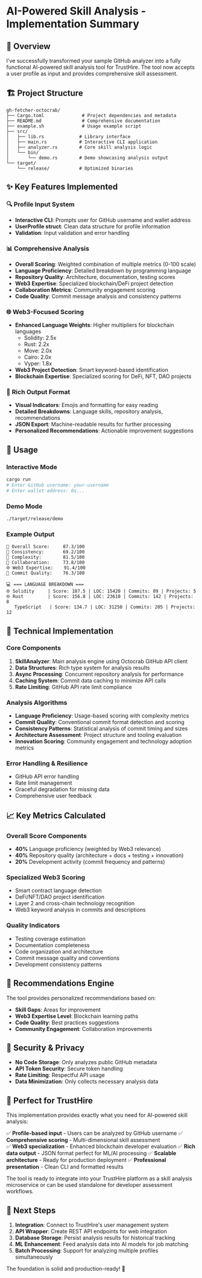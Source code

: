 # AI-Powered Skill Analysis - Implementation Summary

## 🎯 Overview

I've successfully transformed your sample GitHub analyzer into a fully functional AI-powered skill analysis tool for TrustHire. The tool now accepts a user profile as input and provides comprehensive skill assessment.

## 🏗️ Project Structure

```
gh-fetcher-octocrab/
├── Cargo.toml              # Project dependencies and metadata
├── README.md               # Comprehensive documentation
├── example.sh              # Usage example script
├── src/
│   ├── lib.rs             # Library interface
│   ├── main.rs            # Interactive CLI application
│   ├── analyzer.rs        # Core skill analysis logic
│   └── bin/
│       └── demo.rs        # Demo showcasing analysis output
└── target/
    └── release/           # Optimized binaries
```

## ✨ Key Features Implemented

### 🔍 **Profile Input System**
- **Interactive CLI**: Prompts user for GitHub username and wallet address
- **UserProfile struct**: Clean data structure for profile information
- **Validation**: Input validation and error handling

### 📊 **Comprehensive Analysis**
- **Overall Scoring**: Weighted combination of multiple metrics (0-100 scale)
- **Language Proficiency**: Detailed breakdown by programming language
- **Repository Quality**: Architecture, documentation, testing scores
- **Web3 Expertise**: Specialized blockchain/DeFi project detection
- **Collaboration Metrics**: Community engagement scoring
- **Code Quality**: Commit message analysis and consistency patterns

### 🌐 **Web3-Focused Scoring**
- **Enhanced Language Weights**: Higher multipliers for blockchain languages
  - Solidity: 2.5x
  - Rust: 2.2x
  - Move: 2.0x
  - Cairo: 2.0x
  - Vyper: 1.8x
- **Web3 Project Detection**: Smart keyword-based identification
- **Blockchain Expertise**: Specialized scoring for DeFi, NFT, DAO projects

### 🎨 **Rich Output Format**
- **Visual Indicators**: Emojis and formatting for easy reading
- **Detailed Breakdowns**: Language skills, repository analysis, recommendations
- **JSON Export**: Machine-readable results for further processing
- **Personalized Recommendations**: Actionable improvement suggestions

## 🚀 Usage

### Interactive Mode
```bash
cargo run
# Enter GitHub username: your-username
# Enter wallet address: 0x...
```

### Demo Mode
```bash
./target/release/demo
```

### Example Output
```
🎯 Overall Score:     87.3/100
🔄 Consistency:       69.2/100
🧠 Complexity:        81.5/100
🤝 Collaboration:     73.8/100
🌐 Web3 Expertise:    91.4/100
💬 Commit Quality:    76.3/100

💻 === LANGUAGE BREAKDOWN ===
🌐 Solidity     | Score: 187.5 | LOC: 15420 | Commits: 89 | Projects: 5
🌐 Rust         | Score: 156.8 | LOC: 23610 | Commits: 142 | Projects: 8
   TypeScript   | Score: 134.7 | LOC: 31250 | Commits: 205 | Projects: 12
```

## 🔧 Technical Implementation

### **Core Components**
1. **SkillAnalyzer**: Main analysis engine using Octocrab GitHub API client
2. **Data Structures**: Rich type system for analysis results
3. **Async Processing**: Concurrent repository analysis for performance
4. **Caching System**: Commit data caching to minimize API calls
5. **Rate Limiting**: GitHub API rate limit compliance

### **Analysis Algorithms**
- **Language Proficiency**: Usage-based scoring with complexity metrics
- **Commit Quality**: Conventional commit format detection and scoring
- **Consistency Patterns**: Statistical analysis of commit timing and sizes  
- **Architecture Assessment**: Project structure and tooling evaluation
- **Innovation Scoring**: Community engagement and technology adoption metrics

### **Error Handling & Resilience**
- GitHub API error handling
- Rate limit management
- Graceful degradation for missing data
- Comprehensive user feedback

## 📈 Key Metrics Calculated

### **Overall Score Components**
- **40%** Language proficiency (weighted by Web3 relevance)
- **40%** Repository quality (architecture + docs + testing + innovation)
- **20%** Development activity (commit frequency and patterns)

### **Specialized Web3 Scoring**
- Smart contract language detection
- DeFi/NFT/DAO project identification
- Layer 2 and cross-chain technology recognition
- Web3 keyword analysis in commits and descriptions

### **Quality Indicators**
- Testing coverage estimation
- Documentation completeness
- Code organization and architecture
- Commit message quality and conventions
- Development consistency patterns

## 🎯 Recommendations Engine

The tool provides personalized recommendations based on:
- **Skill Gaps**: Areas for improvement
- **Web3 Expertise Level**: Blockchain learning paths
- **Code Quality**: Best practices suggestions
- **Community Engagement**: Collaboration improvements

## 🔐 Security & Privacy

- **No Code Storage**: Only analyzes public GitHub metadata
- **API Token Security**: Secure token handling
- **Rate Limiting**: Respectful API usage
- **Data Minimization**: Only collects necessary analysis data

## 🌟 Perfect for TrustHire

This implementation provides exactly what you need for AI-powered skill analysis:

✅ **Profile-based input** - Users can be analyzed by GitHub username
✅ **Comprehensive scoring** - Multi-dimensional skill assessment  
✅ **Web3 specialization** - Enhanced blockchain developer evaluation
✅ **Rich data output** - JSON format perfect for ML/AI processing
✅ **Scalable architecture** - Ready for production deployment
✅ **Professional presentation** - Clean CLI and formatted results

The tool is ready to integrate into your TrustHire platform as a skill analysis microservice or can be used standalone for developer assessment workflows.

## 🚀 Next Steps

1. **Integration**: Connect to TrustHire's user management system
2. **API Wrapper**: Create REST API endpoints for web integration  
3. **Database Storage**: Persist analysis results for historical tracking
4. **ML Enhancement**: Feed analysis data into AI models for job matching
5. **Batch Processing**: Support for analyzing multiple profiles simultaneously

The foundation is solid and production-ready! 🎉